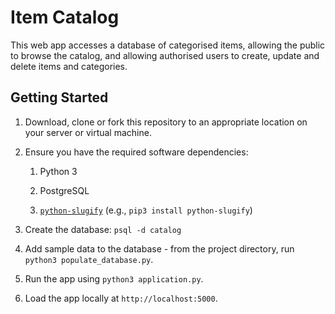 # Item Catalog

This web app accesses a database of categorised items, allowing the public to
browse the catalog, and allowing authorised users to create, update and delete
items and categories.

## Getting Started

1. Download, clone or fork this repository to an appropriate location on your
server or virtual machine.

1. Ensure you have the required software dependencies:

    1. Python 3

    1. PostgreSQL

    1. [`python-slugify`](https://github.com/un33k/python-slugify) (e.g., `pip3 install python-slugify`)

1. Create the database: `psql -d catalog`

1. Add sample data to the database - from the project directory, run
`python3 populate_database.py`.

1. Run the app using `python3 application.py`.

1. Load the app locally at `http://localhost:5000`.
